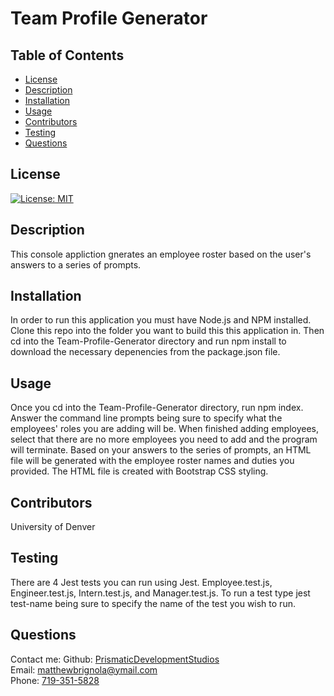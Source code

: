# Team Profile Generator

## Table of Contents

- [License](#license)
- [Description](#description)
- [Installation](#installation)
- [Usage](#instructions)
- [Contributors](#contributors)
- [Testing](#testing)
- [Questions](#questions)

## License

[![License: MIT](https://img.shields.io/badge/License-MIT-yellow.svg)](https://opensource.org/licenses/MIT)

## Description

This console appliction gnerates an employee roster based on the user's answers to a series of prompts.

## Installation

In order to run this application you must have Node.js and NPM installed. Clone this repo into the folder you want to build this this application in. Then cd into the Team-Profile-Generator directory and run npm install to download the necessary depenencies from the package.json file.

## Usage

Once you cd into the Team-Profile-Generator directory, run npm index. Answer the command line prompts being sure to specify what the employees' roles you are adding will be. When finished adding employees, select that there are no more employees you need to add and the program will terminate. Based on your answers to the series of prompts, an HTML file will be generated with the employee roster names and duties you provided. The HTML file is created with Bootstrap CSS styling.

## Contributors

University of Denver

## Testing

There are 4 Jest tests you can run using Jest. Employee.test.js, Engineer.test.js, Intern.test.js, and Manager.test.js. To run a test type jest test-name being sure to specify the name of the test you wish to run.

## Questions

Contact me:
Github: [PrismaticDevelopmentStudios](https://github.com/PrismaticDevelopmentStudios) <br>
Email: [matthewbrignola@ymail.com](matthewbrignola@ymail.com) <br>
Phone: [719-351-5828](7193515828) <br>
